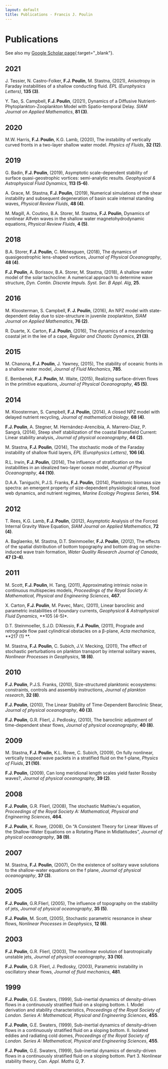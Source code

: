 ```yaml
---
layout: default
title: Publications - Francis J. Poulin
---
```


# Publications

See also my [Google Scholar page](https://scholar.google.ca/citations?user=EFm5gG4AAAAJ&hl=en){:target="_blank"}.

## 2021

J. Tessier, N. Castro-Folker, **F.J. Poulin**, M. Stastna, (2021), Anisotropy in Faraday instabilities of a shallow conducting fluid. _EPL (Europhysics Letters)_, **135 (3)**. 

Y. Tao, S. Campbell, **F.J. Poulin**, (2021), Dynamics of a Diffusive Nutrient-Phytoplankton-Zooplankton Model with Spatio-temporal Delay. _SIAM Journal on Applied Mathematics_, **81 (3)**.

## 2020

M.W. Harris, **F.J. Poulin**, K.G. Lamb, (2020), The instability of vertically curved fronts in a two-layer shallow water model. _Physics of Fluids_, **32 (12)**.  

## 2019

G. Badin, **F.J. Poulin**, (2019), Asymptotic scale-dependent stability of surface quasi-geostrophic vortices: semi-analytic results. _Geophysical & Astrophysical Fluid Dynamics_, **113 (5-6)**. 

A. Grace, M. Stastna, **F.J. Poulin**, (2019), Numerical simulations of the shear instability and subsequent degeneration of basin scale internal standing waves, _Physical Review Fluids_, **48 (4)**.

M. Magill, A. Coutino, B.A. Storer, M. Stastna, **F.J. Poulin**, Dynamics of nonlinear Alfvén waves in the shallow water magnetohydrodynamic equations, _Physical Review Fluids_, **4 (5)**. 

## 2018

B.A. Storer, **F.J. Poulin**, C. Ménesguen, (2018), The dynamics of quasigeostrophic lens-shaped vortices, _Journal of Physical Oceanography_, **48 (4)**.     

**F.J. Poulin**, A. Borissov, B.A. Storer, M. Stastna, (2018), A shallow water model of the solar tachocline: A numerical approach to determine wave structure, _Dyn. Contin. Discrete Impuls. Syst. Ser. B Appl. Alg_, **25**. 

## 2016

M. Kloosterman, S. Campbell, **F. J. Poulin**, (2016), An NPZ model with state-dependent delay due to size-structure in juvenile zooplankton, _SIAM Journal on Applied Mathematics_, **76 (2)**.

R. Duarte, X. Carton, **F.J. Poulin**, (2016), The dynamics of a meandering coastal jet in the lee of a cape, _Regular and Chaotic Dynamics_, **21 (3)**.

## 2015

M. Chanona, **F.J. Poulin**, J. Yawney, (2015), The stability of oceanic fronts in a shallow water model, _Journal of Fluid Mechanics_, **785**.

E. Bembenek, **F.J. Poulin**, M. Waite, (2015), Realizing surface-driven flows in the primitive equations, _Journal of Physical Oceanography_, **45 (5)**.

## 2014

M. Kloosterman, S. Campbell, **F.J. Poulin**, (2014), A closed NPZ model with delayed nutrient recycling, _Journal of mathematical biology_, **68 (4)**.

**F.J. Poulin**, A. Stegner, M. Hernández-Arencibia, A. Marrero-Díaz, P. Sangrà, (2014), Steep shelf stabilization of the coastal Bransfield Current: Linear stability analysis, _Journal of physical oceanography_, **44 (2)**. 

M. Stastna, **F.J. Poulin**, (2014), The stochastic mode of the Faraday instability of shallow fluid layers, _EPL (Europhysics Letters)_, **106 (4)**.

R.L. Irwin, **F.J. Poulin**, (2014), The influence of stratification on the instabilities in an idealized two-layer ocean model, _Journal of Physical Oceanography_, **44 (10)**.

D.A.A. Taniguchi, P.J.S. Franks, **F.J. Poulin**, (2014), Planktonic biomass size spectra: an emergent property of size-dependent physiological rates, food web dynamics, and nutrient regimes, _Marine Ecology Progress Series_, **514**.

## 2012
T. Rees, K.G. Lamb, **F.J. Poulin**, (2012), Asymptotic Analysis of the Forced Internal Gravity Wave Equation, _SIAM Journal on Applied Mathematics_, **72 (4)**.                   

A. Baglaenko, M. Stastna, D.T. Steinmoeller, **F.J. Poulin**, (2012), The effects of the spatial distribution of bottom topography and bottom drag on seiche-induced wave train formation, _Water Quality Research Journal of Canada_, **47 (3-4)**.

## 2011

M. Scott, **F.J. Poulin**, H. Tang, (2011), Approximating intrinsic noise in continuous multispecies models, _Proceedings of the Royal Society A: Mathematical, Physical and Engineering Sciences_, **467**. 

X. Carton, **F.J. Poulin**, M. Pavec, Marc, (2011), Linear baroclinic and parametric instabilities of boundary currents, _Geophysical & Astrophysical Fluid Dynamics_, **105 (4-5)*.

D.T. Steinmoeller, S.J.D. D’Alessio, **F.J. Poulin**, (2011), Prograde and retrograde flow past cylindrical obstacles on a β-plane, _Acta mechanica_, **217 (1) **.

M. Stastna, **F.J. Poulin**, C. Subich, J.V. Mecking, (2011), The effect of stochastic perturbations on plankton transport by internal solitary waves, _Nonlinear Processes in Geophysics_, **18 (6)**.

## 2010

**F.J. Poulin**, P.J.S. Franks, (2010), Size-structured planktonic ecosystems: constraints, controls and assembly instructions, _Journal of plankton research_, **32 (8)**.                       

**F.J. Poulin**, (2010), The Linear Stability of Time-Dependent Baroclinic Shear, _Journal of physical oceanography_, **40 (3)**.             

**F.J. Poulin**, G.R. Flierl, J. Pedlosky, (2010), The baroclinic adjustment of time-dependent shear flows, _Journal of physical oceanography_, **40 (8)**.

## 2009

M. Stastna, **F.J. Poulin**, K.L. Rowe, C. Subich, (2009), On fully nonlinear, vertically trapped wave packets in a stratified fluid on the f-plane, _Physics of Fluids_, **21 (10)**.  

**F.J. Poulin**, (2009), Can long meridional length scales yield faster Rossby waves?, _Journal of physical oceanography_, **39 (2)**.

## 2008

**F.J. Poulin**, G.R. Flierl, (2008), The stochastic Mathieu's equation, _Proceedings of the Royal Society A: Mathematical, Physical and Engineering Sciences_, **464**. 

**F.J. Poulin**, K. Rowe, (2008), On “A Consistent Theory for Linear Waves of the Shallow-Water Equations on a Rotating Plane in Midlatitudes”, _Journal of physical oceanography_, **38 (9)**.

## 2007

M. Stastna, **F.J. Poulin**, (2007), On the existence of solitary wave solutions to the shallow-water equations on the f plane, _Journal of physical oceanography_, **37 (3)**.

## 2005

**F.J. Poulin**, G.R.Flierl, (2005), The influence of topography on the stability of jets, _Journal of physical oceanography_, **35 (5)**.

**F.J. Poulin**, M. Scott, (2005), Stochastic parametric resonance in shear flows, _Nonlinear Processes in Geophysics_, **12 (6)**.

## 2003

**F.J. Poulin**, G.R. Flierl, (2003), The nonlinear evolution of barotropically unstable jets, _Journal of physical oceanography_, **33 (10)**.

**F.J. Poulin**, G.R. Flierl, J. Pedlosky, (2003), Parametric instability in oscillatory shear flows, _Journal of fluid mechanics_, **481**.

## 1999

**F.J. Poulin**, G.E. Swaters, (1999), Sub-inertial dynamics of density-driven flows in a continuously stratified fluid on a sloping bottom. I. Model derivation and stability characteristics, _Proceedings of the Royal Society of London. Series A: Mathematical, Physical and Engineering Sciences_, **455**. 

**F.J. Poulin**, G.E. Swaters, (1999), Sub–inertial dynamics of density–driven flows in a continuously stratified fluid on a sloping bottom. II. Isolated eddies and radiating cold domes, _Proceedings of the Royal Society of London. Series A: Mathematical, Physical and Engineering Sciences_, **455**. 

**F.J. Poulin**, G.E. Swaters, (1999), Sub-inertial dynamics of density-driven flows in a continuously stratified fluid on a sloping bottom. Part 3. Nonlinear stability theory, _Can. Appl. Maths Q_, **7**.                                                                             
